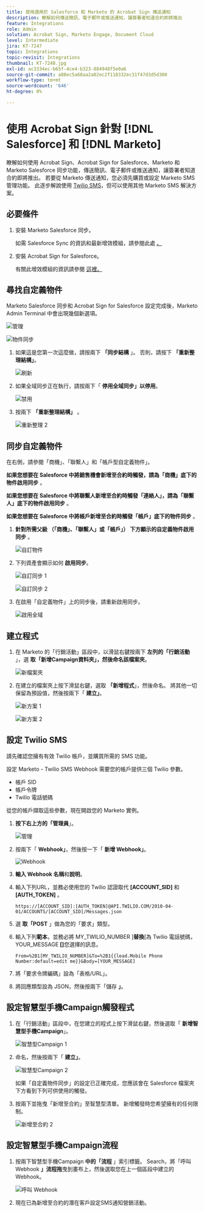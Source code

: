 ```yaml
---
title: 使用適用於 Salesforce 和 Marketo 的 Acrobat Sign 傳送通知
description: 瞭解如何傳送簡訊、電子郵件或推送通知，讓簽署者知道合約即將推出
feature: Integrations
role: Admin
solution: Acrobat Sign, Marketo Engage, Document Cloud
level: Intermediate
jira: KT-7247
topic: Integrations
topic-revisit: Integrations
thumbnail: KT-7248.jpg
exl-id: ac3334ec-b65f-4ce4-b323-884948f5e0a6
source-git-commit: a88ec5a68aa2a02ec2f118332ec31f47d3d5d300
workflow-type: tm+mt
source-wordcount: '646'
ht-degree: 0%

---
```


# 使用 Acrobat Sign 針對 [!DNL Salesforce] 和 [!DNL Marketo]

瞭解如何使用 Acrobat Sign、Acrobat Sign for Salesforce、Marketo 和 Marketo Salesforce 同步功能，傳送簡訊、電子郵件或推送通知，讓簽署者知道合約即將推出。 若要從 Marketo 傳送通知，您必須先購買或設定 Marketo SMS 管理功能。 此逐步解說使用 [Twilio SMS](https://launchpoint.marketo.com/twilio/twilio-sms-for-marketo/)，但可以使用其他 Marketo SMS 解決方案。

## 必要條件

1. 安裝 Marketo Salesforce 同步。

   如需 Salesforce Sync 的資訊和最新增效模組，請參閱此處 [。](https://experienceleague.adobe.com/docs/marketo/using/product-docs/crm-sync/salesforce-sync/understanding-the-salesforce-sync.html)

1. 安裝 Acrobat Sign for Salesforce。

   有關此增效模組的資訊請參閱 [這裡。](https://helpx.adobe.com/ca/sign/using/salesforce-integration-installation-guide.html)

## 尋找自定義物件

Marketo Salesforce 同步和 Acrobat Sign for Salesforce 設定完成後，Marketo Admin Terminal 中會出現幾個新選項。

![管理](assets/adminTab.png)

![物件同步](assets/salesforceAdmin.png)

1. 如果這是您第一次這麼做，請按兩下 **「同步結構** 」。 否則，請按下 **「重新整理結構」**。

   ![刷新](assets/refreshSchema1.png)

1. 如果全域同步正在執行，請按兩下「 **停用全域同步」以停用**。

   ![禁用](assets/disableGlobal.png)

1. 按兩下 **「重新整理結構」** 。

   ![重新整理 2](assets/refreshSchema2.png)

## 同步自定義物件

在右側，請參閱「商機」、「聯繫人」和「帳戶型自定義物件」。

**如果您想要在 Salesforce 中將銷售機會新增至合約時觸發，請為「商機」底下的物件啟用同步** 。

**如果您想要在 Salesforce 中將聯繫人新增至合約時觸發「連絡人」，請為「聯繫人」底下的物件啟用同步** 。

**如果您想要在 Salesforce 中將帳戶新增至合約時觸發「帳戶」底下的物件同步** 。

1. **針對所需父級 （「商機」、「聯繫人」或「帳戶」） 下方顯示的自定義物件啟用同步** 。

   ![自訂物件](assets/customObjects.png)

1. 下列資產會顯示如何 **啟用同步**。

   ![自訂同步 1](assets/customObjectSync1.png)

   ![自訂同步 2](assets/customObjectSync2.png)

1. 在啟用「自定義物件」上的同步後，請重新啟用同步。

   ![啟用全域](assets/enableGlobal.png)

## 建立程式

1. 在 Marketo 的「行銷活動」區段中，以滑鼠右鍵按兩下 **左列的「行銷活動** 」，選 **取「新增Campaign資料夾」，然後命名該檔案夾**。

   ![新檔案夾](assets/newFolder.png)

1. 在建立的檔案夾上按下滑鼠右鍵，選取 **「新增程式**」，然後命名。 將其他一切保留為預設值，然後按兩下「 **建立」**。

   ![新方案 1](assets/newProgram1.png)

   ![新方案 2](assets/newProgram2.png)

## 設定 Twilio SMS

請先確認您擁有有效 Twilio 帳戶，並購買所需的 SMS 功能。

設定 Marketo - Twilio SMS Webhook 需要您的帳戶提供三個 Twilio 參數。

- 帳戶 SID
- 帳戶令牌
- Twilio 電話號碼

從您的帳戶擷取這些參數，現在開啟您的 Marketo 實例。

1. **按下右上方的「管理員**」。

   ![管理](assets/adminTab.png)

1. 按兩下「 **Webhook」**，然後按一下「 **新增 Webhook」**。

   ![Webhook](assets/webhooks.png)

1. **輸入 Webhook 名稱**&#x200B;和&#x200B;**說明**。

1. 輸入下列URL，並務必使用您的 Twilio 認證取代 **[ACCOUNT_SID]** 和 **[AUTH_TOKEN]** 。

   ```
   https://[ACCOUNT_SID]:[AUTH_TOKEN]@API.TWILIO.COM/2010-04-01/ACCOUNTS/[ACCOUNT_SID]/Messages.json
   ```

1. 選 **取「POST** 」做為您的「要求」類型。

1. 輸入下列&#x200B;**範本**，並務必將 MY_TWILIO_NUMBER &rbrack;**替換**&lbrack;&#x200B;為 Twilio 電話號碼，YOUR_MESSAGE **[]**&#x200B;您選擇的訊息。

   ```
   From=%2B1[MY_TWILIO_NUMBER]&To=%2B1{{lead.Mobile Phone Number:default=edit me}}&Body=[YOUR_MESSAGE]
   ```

1. 將「要求令牌編碼」設為「表格/URL」。

1. 將回應類型設為 JSON，然後按兩下「儲存 **」**。

## 設定智慧型手機Campaign觸發程式

1. 在「行銷活動」區段中，在您建立的程式上按下滑鼠右鍵，然後選取「 **新增智慧型手機Campaign**」。

   ![智慧型Campaign 1](assets/smartCampaign1.png)

1. 命名，然後按兩下「 **建立」**。

   ![智慧型Campaign 2](assets/smartCampaign3.png)

   如果「自定義物件同步」的設定已正確完成，您應該會在 Salesforce 檔案夾下方看到下列可供使用的觸發。

1. 按兩下並拖曳「新增至合約」至智慧型清單。 新增觸發時您希望擁有的任何限制。

   ![新增至合約 2](assets/addedToAgreement2.png)

## 設定智慧型手機Campaign流程

1. 按兩下智慧型手機Campaign **中的「流程** 」索引標籤。 Search，將「呼叫 Webhook **」流程拖**&#x200B;曳到畫布上，然後選取您在上一個區段中建立的 Webhook。

   ![呼叫 Webhook](assets/callWebhook.png)

1. 現在已為新增至合約的潛在客戶設定SMS通知營銷活動。
